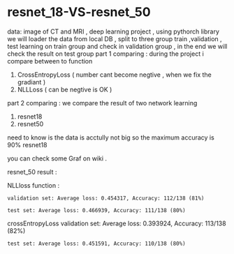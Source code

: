 # resnet_18-VS-resnet_50
data: image of CT and MRI , deep learning project , using pythorch library 
we will loader the data from local DB , split to three group train ,validation , test 
learning on train group and check in validation group , in the end we will check the result on test group 
part 1 comparing :
during the project i compare between to function 
1. CrossEntropyLoss ( number cant become negtive , when we fix the gradiant ) 
2. NLLLoss ( can be negtive is OK )

part 2 comparing :
we compare the result of two network learning 
1. resnet18 
2. resnet50 

need to know is the data is acctully not big so the maximum accuracy is 90%  resnet18 

you can check some Graf on wiki .


resnet_50 result :

  NLLloss function :

    validation set: Average loss: 0.454317, Accuracy: 112/138 (81%)

    test set: Average loss: 0.466939, Accuracy: 111/138 (80%)

  crossEntropyLoss 
    validation set: Average loss: 0.393924, Accuracy: 113/138 (82%)

    test set: Average loss: 0.451591, Accuracy: 110/138 (80%)
